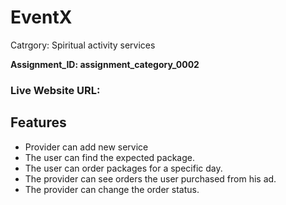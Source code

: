 
# EventX
Catrgory: Spiritual activity services

**Assignment_ID: assignment_category_0002**



### Live Website URL: 

## Features

* Provider can add new service
* The user can find the expected package.
* The user can order packages for a specific day.
* The provider can see orders the user purchased from his ad.
* The provider can change the order status.